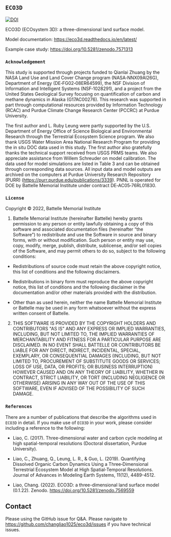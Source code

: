 ## `ECO3D`

[![DOI](https://zenodo.org/badge/215668894.svg)](https://zenodo.org/badge/latestdoi/215668894)

ECO3D (ECOsystem 3D): a three-dimensional land surface model.

Model documentation: https://eco3d.readthedocs.io/en/latest/

Example case study: https://doi.org/10.5281/zenodo.7571313

### `Acknowledgement`

This study is supported through projects funded to Qianlai Zhuang by the NASA Land Use and Land Cover Change program (NASA‐NNX09AI26G), Department of Energy (DE‐FG02‐08ER64599), the NSF Division of Information and Intelligent Systems (NSF‐1028291), and a project from the United States Geological Survey focusing on quantification of carbon and methane dynamics in Alaska (G17AC00276). This research was supported in part through computational resources provided by Information Technology (RCAC) and Purdue Climate Change Research Center (PCCRC) at Purdue University. 

The first author and L. Ruby Leung were partly supported by the U.S. Department of Energy Office of Science Biological and Environmental Research through the Terrestrial Ecosystem Science program. We also thank USGS Water Mission Area National Research Program for providing the in situ DOC data used in this study. The first author also gratefully thanks the technical support received from USGS PRMS teams. We also appreciate assistance from Willem Schreuder on model calibration. The data used for model simulations are listed in Table 3 and can be obtained through corresponding data sources. All input data and model outputs are archived on the computers at Purdue University Research Repository (PURR) (https://purr.purdue.edu/publications/3339). PNNL is operated for DOE by Battelle Memorial Institute under contract DE‐AC05‐76RL01830.


### `License`

Copyright © 2022, Battelle Memorial Institute

1. Battelle Memorial Institute (hereinafter Battelle) hereby grants permission to any person or entity lawfully obtaining a copy of this software and associated documentation files (hereinafter “the Software”) to redistribute and use the Software in source and binary forms, with or without modification. Such person or entity may use, copy, modify, merge, publish, distribute, sublicense, and/or sell copies of the Software, and may permit others to do so, subject to the following conditions:

* Redistributions of source code must retain the above copyright notice, this list of conditions and the following disclaimers.

* Redistributions in binary form must reproduce the above copyright notice, this list of conditions and the following disclaimer in the documentation and/or other materials provided with the distribution.

* Other than as used herein, neither the name Battelle Memorial Institute or Battelle may be used in any form whatsoever without the express written consent of Battelle.

2. THIS SOFTWARE IS PROVIDED BY THE COPYRIGHT HOLDERS AND CONTRIBUTORS "AS IS" AND ANY EXPRESS OR IMPLIED WARRANTIES, INCLUDING, BUT NOT LIMITED TO, THE IMPLIED WARRANTIES OF MERCHANTABILITY AND FITNESS FOR A PARTICULAR PURPOSE ARE DISCLAIMED. IN NO EVENT SHALL BATTELLE OR CONTRIBUTORS BE LIABLE FOR ANY DIRECT, INDIRECT, INCIDENTAL, SPECIAL, EXEMPLARY, OR CONSEQUENTIAL DAMAGES (INCLUDING, BUT NOT LIMITED TO, PROCUREMENT OF SUBSTITUTE GOODS OR SERVICES; LOSS OF USE, DATA, OR PROFITS; OR BUSINESS INTERRUPTION) HOWEVER CAUSED AND ON ANY THEORY OF LIABILITY, WHETHER IN CONTRACT, STRICT LIABILITY, OR TORT (INCLUDING NEGLIGENCE OR OTHERWISE) ARISING IN ANY WAY OUT OF THE USE OF THIS SOFTWARE, EVEN IF ADVISED OF THE POSSIBILITY OF SUCH DAMAGE.


### `References`

There are a number of publications that describe the algorithms used in `ECO3D` in detail. If you make use of `ECO3D` in your work, please consider including a reference to the following:

* Liao, C. (2017). Three-dimensional water and carbon cycle modeling at high spatial-temporal resolutions (Doctoral dissertation, Purdue University).

* Liao, C., Zhuang, Q., Leung, L. R., & Guo, L. (2019). Quantifying Dissolved Organic Carbon Dynamics Using a Three‐Dimensional Terrestrial Ecosystem Model at High Spatial‐Temporal Resolutions. Journal of Advances in Modeling Earth Systems, 11(12), 4489-4512.

* Liao, Chang. (2022). ECO3D: a three-dimensional land surface model (0.1.22). Zenodo. https://doi.org/10.5281/zenodo.7569559


## Contact

Please using the GitHub issue for Q&A. Please navigate to https://github.com/changliao1025/eco3d/issues if you have technical issues.

